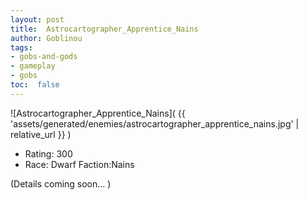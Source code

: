 ```yaml
---
layout: post
title:  Astrocartographer_Apprentice_Nains
author: Goblinou
tags:
- gobs-and-gods
- gameplay
- gobs
toc:  false
---
```


![Astrocartographer_Apprentice_Nains]( {{ 'assets/generated/enemies/astrocartographer_apprentice_nains.jpg' | relative_url }} )
- Rating: 300
- Race: Dwarf  Faction:Nains

(Details coming soon... )